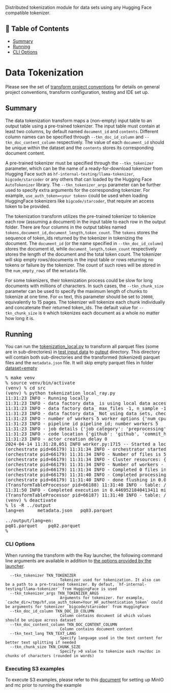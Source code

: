<p align="Left"> Distributed tokenization module for data sets using any Hugging Face compatible tokenizer.
    <br> 
</p>

## 📝 Table of Contents
- [Summary](#Summary)
- [Running](#Running)
- [CLI Options](#cli_options)

# Data Tokenization
Please see the set of
[transform project conventions](../../README.md)
for details on general project conventions, transform configuration,
testing and IDE set up.

## Summary 
The data tokenization transform maps a (non-empty) input table to an output table using a pre-trained tokenizer.
The input table must contain at least two columns, by default named `document_id` and `contents`. Different column names can be specified through `--tkn_doc_id_column` and `--tkn_doc_content_column` respectively.
The value of each `document_id` should be unique within the dataset and the `contents` stores
its corresponding document content.

A pre-trained tokenizer must be specified through the `--tkn_tokenizer` parameter,
which can be the name of a ready-for-download tokenizer
from Hugging Face such as `hf-internal-testing/llama-tokenizer`, `bigcode/starcoder` or any others that can loaded by the Hugging Face `AutoTokenizer` library.
The `--tkn_tokenizer_args` parameter can be further used to specify extra arguments for the corresponding tokenizer. For example,
`use_auth_token=<your token>` could be used when loading HuggingFace tokenizers like `bigcode/starcoder`, that require an access token to be provided.

The tokenization transform utilizes the pre-trained tokenizer to tokenize each row (assuming a document) in the input table
to each row in the output folder. There are four columns in the output tables named `tokens,document_id,document_length,token_count`. 
The `tokens` stores the sequence of token_ids returned by the tokenizer in tokenizing the document. The `document_id` (or the name specified in `--tkn_doc_id_column`) stores the document id,
while `document_length,token_count` respectively stores the length of the document and the total token count. 
The tokenizer will skip empty rows/documents in the input table or rows returning no tokens or failure by the tokenizer.
The count of such rows will be stored in the `num_empty_rows` of the `metadata` file.

For some tokenizers, their tokenization process could be slow for long documents with millions of characters.
In such cases, the `--tkn_chunk_size` parameter can be used to specify the maximum length of chunks to tokenize at one time. For `en` text, this parameter should be set to `20000`, equivalently to 15 pages.
The tokenizer will tokenize each chunk individually and concatenate their returned token_ids. 
The default value for `--tkn_chunk_size` is `0` which tokenizes each document as a whole no matter how long it is. 


## Running
You can run the [tokenization_local.py](src/tokenization_local_ray.py) to
transform all parquet files (some are in sub-directories) in [test input data](test-data/ds01/input) 
to [output](output) directory. This directory will contain both sub-directories and the transformed (tokenized)
parquet files and the `metadata.json` file. It will skip empty parquet files in folder [dataset=empty](test-data/ds01/input/lang=en/dataset=empty) 
<pre>
% make venv
% source venv/bin/activate
(venv) % cd src
(venv) % python tokenization_local_ray.py
11:31:23 INFO - Running locally
11:31:23 INFO - data factory data_ is using local data accessinput_folder - /Users/boris/Projects/data-prep-lab-inner/transforms/universal/tokenization/test-data/ds01/input output_folder - /Users/boris/Projects/data-prep-lab-inner/transforms/universal/tokenization/output/ds01
11:31:23 INFO - data factory data_ max_files -1, n_sample -1
11:31:23 INFO - data factory data_ Not using data sets, checkpointing False, max files -1, random samples -1, files to use ['.parquet']
11:31:23 INFO - number of workers 5 worker options {'num_cpus': 0.8}
11:31:23 INFO - pipeline id pipeline_id; number workers 5
11:31:23 INFO - job details {'job category': 'preprocessing', 'job name': 'Tokenization', 'job type': 'ray', 'job id': 'job_id'}
11:31:23 INFO - code location {'github': 'github', 'commit_hash': '12345', 'path': 'path'}
11:31:23 INFO - actor creation delay 0
2024-04-14 11:31:28,051	INFO worker.py:1715 -- Started a local Ray instance. View the dashboard at 127.0.0.1:8265 
(orchestrate pid=66179) 11:31:34 INFO - orchestrator started at 2024-04-14 11:31:34
(orchestrate pid=66179) 11:31:34 INFO - Number of files is 5, source profile {'max_file_size': 0.011751174926757812, 'min_file_size': 0.0024614334106445312, 'total_file_size': 0.031197547912597656}
(orchestrate pid=66179) 11:31:34 INFO - Cluster resources: {'cpus': 16, 'gpus': 0, 'memory': 12.310983276925981, 'object_store': 2.0}
(orchestrate pid=66179) 11:31:34 INFO - Number of workers - 5 with {'num_cpus': 0.8} each
(orchestrate pid=66179) 11:31:34 INFO - Completed 0 files in 6.432930628458659e-05 min. Waiting for completion
(orchestrate pid=66179) 11:31:40 INFO - Completed processing in 0.09031039873758952 min
(orchestrate pid=66179) 11:31:40 INFO - done flushing in 0.002071857452392578 sec
(TransformTableProcessor pid=66188) 11:31:40 INFO - table: /Users/boris/Projects/data-prep-lab-inner/transforms/universal/tokenization/test-data/ds01/input/lang=en/dataset=empty/dpv08_cc01.snappy.parquet is empty, skipping processing
11:31:50 INFO - Completed execution in 0.4469521840413411 min, execution result 0
(TransformTableProcessor pid=66187) 11:31:40 INFO - table: /Users/boris/Projects/data-prep-lab-inner/transforms/universal/tokenization/test-data/ds01/input/lang=en/dataset=empty/dpv08_cc02.snappy.parquet is empty, skipping processing
(venv) % deactivate
% ls -R ../output
lang=en		metadata.json	pq03.parquet

../output/lang=en:
pq01.parquet	pq02.parquet
%
</pre>



### CLI Options
When running the transform with the Ray launcher,
the following command line arguments are available in addition to 
[the options provided by the launcher](../../../data-processing-lib/doc/launcher-options.md).
```
  --tkn_tokenizer TKN_TOKENIZER
                        Tokenizer used for tokenization. It also can be a path to a pre-trained tokenizer. By defaut, `hf-internal-testing/llama-tokenizer` from HuggingFace is used
  --tkn_tokenizer_args TKN_TOKENIZER_ARGS
                        Arguments for tokenizer. For example, `cache_dir=/tmp/hf,use_auth_token=Your_HF_authentication_token` could be arguments for tokenizer `bigcode/starcoder` from HuggingFace
  --tkn_doc_id_column TKN_DOC_ID_COLUMN
                        Column contains document id which values should be unique across dataset
  --tkn_doc_content_column TKN_DOC_CONTENT_COLUMN
                        Column contains document content
  --tkn_text_lang TKN_TEXT_LANG
                        Specify language used in the text content for better text splitting if needed
  --tkn_chunk_size TKN_CHUNK_SIZE
                        Specify >0 value to tokenize each row/doc in chunks of characters (rounded in words)
```

### Executing S3 examples

To execute S3 examples, please refer to this [document](../../../data-processing-lib/doc/using_s3_transformers.md)
for setting up MinIO and mc prior to running the example
